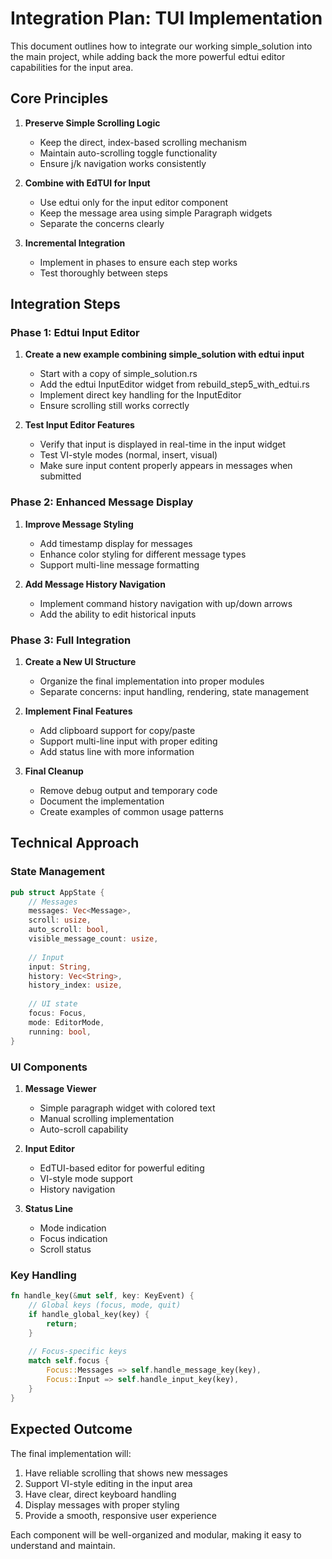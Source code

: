 # Integration Plan: TUI Implementation

This document outlines how to integrate our working simple_solution into the main project, while adding back the more powerful edtui editor capabilities for the input area.

## Core Principles

1. **Preserve Simple Scrolling Logic**
   - Keep the direct, index-based scrolling mechanism
   - Maintain auto-scrolling toggle functionality
   - Ensure j/k navigation works consistently

2. **Combine with EdTUI for Input**
   - Use edtui only for the input editor component
   - Keep the message area using simple Paragraph widgets
   - Separate the concerns clearly

3. **Incremental Integration**
   - Implement in phases to ensure each step works
   - Test thoroughly between steps

## Integration Steps

### Phase 1: Edtui Input Editor

1. **Create a new example combining simple_solution with edtui input**
   - Start with a copy of simple_solution.rs
   - Add the edtui InputEditor widget from rebuild_step5_with_edtui.rs
   - Implement direct key handling for the InputEditor
   - Ensure scrolling still works correctly

2. **Test Input Editor Features**
   - Verify that input is displayed in real-time in the input widget
   - Test VI-style modes (normal, insert, visual)
   - Make sure input content properly appears in messages when submitted

### Phase 2: Enhanced Message Display

1. **Improve Message Styling**
   - Add timestamp display for messages
   - Enhance color styling for different message types
   - Support multi-line message formatting

2. **Add Message History Navigation**
   - Implement command history navigation with up/down arrows
   - Add the ability to edit historical inputs

### Phase 3: Full Integration

1. **Create a New UI Structure**
   - Organize the final implementation into proper modules
   - Separate concerns: input handling, rendering, state management

2. **Implement Final Features**
   - Add clipboard support for copy/paste
   - Support multi-line input with proper editing
   - Add status line with more information

3. **Final Cleanup**
   - Remove debug output and temporary code
   - Document the implementation
   - Create examples of common usage patterns

## Technical Approach

### State Management

```rust
pub struct AppState {
    // Messages
    messages: Vec<Message>,
    scroll: usize,
    auto_scroll: bool,
    visible_message_count: usize,
    
    // Input
    input: String,
    history: Vec<String>,
    history_index: usize,
    
    // UI state
    focus: Focus,
    mode: EditorMode,
    running: bool,
}
```

### UI Components

1. **Message Viewer**
   - Simple paragraph widget with colored text
   - Manual scrolling implementation
   - Auto-scroll capability

2. **Input Editor**
   - EdTUI-based editor for powerful editing
   - VI-style mode support
   - History navigation

3. **Status Line**
   - Mode indication
   - Focus indication
   - Scroll status

### Key Handling

```rust
fn handle_key(&mut self, key: KeyEvent) {
    // Global keys (focus, mode, quit)
    if handle_global_key(key) {
        return;
    }
    
    // Focus-specific keys
    match self.focus {
        Focus::Messages => self.handle_message_key(key),
        Focus::Input => self.handle_input_key(key),
    }
}
```

## Expected Outcome

The final implementation will:

1. Have reliable scrolling that shows new messages
2. Support VI-style editing in the input area
3. Have clear, direct keyboard handling
4. Display messages with proper styling
5. Provide a smooth, responsive user experience

Each component will be well-organized and modular, making it easy to understand and maintain.